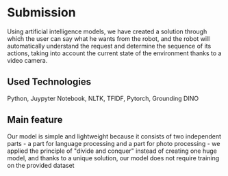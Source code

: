 # Submission
Using artificial intelligence models, we have created a solution through which the user can say what he wants from the robot, and the robot will automatically understand the request and determine the sequence of its actions, taking into account the current state of the environment thanks to a video camera.

## Used Technologies
Python, Juypyter Notebook, NLTK, TFIDF, Pytorch, Grounding DINO

## Main feature
Our model is simple and lightweight because it consists of two independent parts - a part for language processing and a part for photo processing - we applied the principle of "divide and conquer" instead of creating one huge model, and thanks to a unique solution, our model does not require training on the provided dataset
